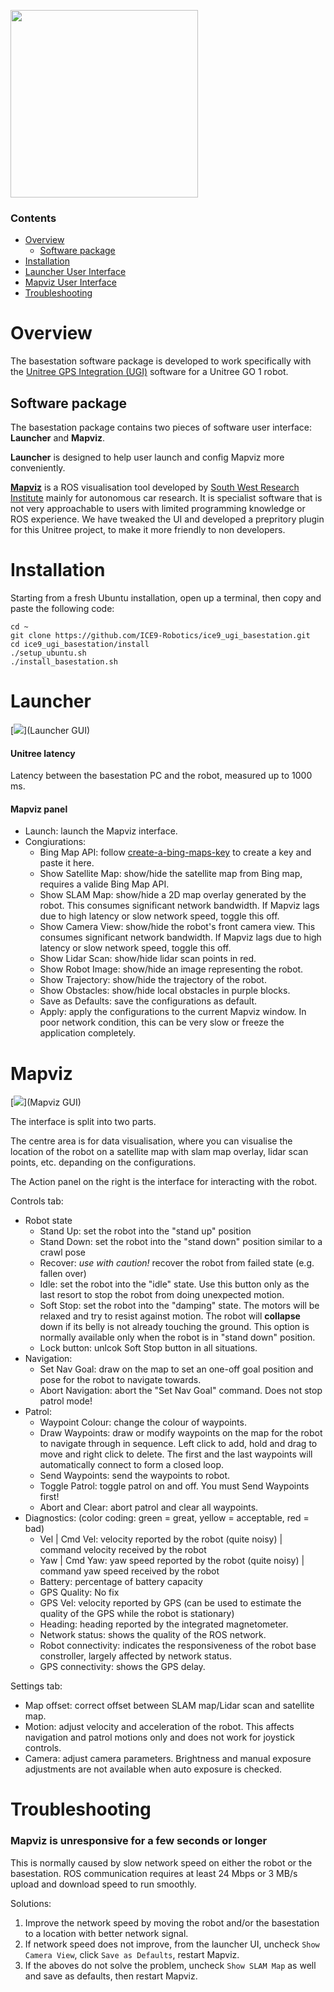 [<img src="doc/ice9_logo_full.png" height="300"/>](ice9_logo_full.png)

### Contents
- [Overview](#overview)
    - [Software package](#software-package)
- [Installation](#installation)
- [Launcher User Interface](#launcher)
- [Mapviz User Interface](#mapviz)
- [Troubleshooting](#troubleshooting)

# Overview
The basestation software package is developed to work specifically with the [Unitree GPS Integration (UGI)](https://github.com/ICE9-Robotics/ice9_ugi) software for a Unitree GO 1 robot.

## Software package
The basestation package contains two pieces of software user interface: **Launcher** and **Mapviz**.

**Launcher** is designed to help user launch and config Mapviz more conveniently.

[**Mapviz**](https://swri-robotics.github.io/mapviz/) is a ROS visualisation tool developed by [South West Research Institute](https://www.swri.org/industries/industrial-robotics-automation) mainly for autonomous car research. It is specialist software that is not very approachable to users with limited programming knowledge or ROS experience. We have tweaked the UI and developed a prepritory plugin for this Unitree project, to make it more friendly to non developers.

# Installation
Starting from a fresh Ubuntu installation, open up a terminal, then copy and paste the following code:
```
cd ~
git clone https://github.com/ICE9-Robotics/ice9_ugi_basestation.git
cd ice9_ugi_basestation/install
./setup_ubuntu.sh
./install_basestation.sh
```

# Launcher

[<img src="doc/launcher_ui.png"/>](Launcher GUI)

#### Unitree latency
Latency between the basestation PC and the robot, measured up to 1000 ms.

#### Mapviz panel
- Launch: launch the Mapviz interface.
- Congiurations:
    - Bing Map API: follow [create-a-bing-maps-key](https://www.microsoft.com/en-us/maps/bing-maps/create-a-bing-maps-key) to create a key and paste it here.
    - Show Satellite Map: show/hide the satellite map from Bing map, requires a valide Bing Map API.
    - Show SLAM Map: show/hide a 2D map overlay generated by the robot. This consumes significant network bandwidth. If Mapviz lags due to high latency or slow network speed, toggle this off.
    - Show Camera View: show/hide the robot's front camera view. This consumes significant network bandwidth. If Mapviz lags due to high latency or slow network speed, toggle this off.
    - Show Lidar Scan: show/hide lidar scan points in red.
    - Show Robot Image: show/hide an image representing the robot.
    - Show Trajectory: show/hide the trajectory of the robot.
    - Show Obstacles: show/hide local obstacles in purple blocks.
    - Save as Defaults: save the configurations as default.
    - Apply: apply the configurations to the current Mapviz window. In poor network condition, this can be very slow or freeze the application completely.

# Mapviz

[<img src="doc/mapviz_ui.png"/>](Mapviz GUI)

The interface is split into two parts.

The centre area is for data visualisation, where you can visualise the location of the robot on a satellite map with slam map overlay, lidar scan points, etc. depanding on the configurations.

The Action panel on the right is the interface for interacting with the robot.

Controls tab:
- Robot state
    - Stand Up: set the robot into the "stand up" position
    - Stand Down: set the robot into the "stand down" position similar to a crawl pose
    - Recover: *use with caution!* recover the robot from failed state (e.g. fallen over)
    - Idle: set the robot into the "idle" state. Use this button only as the last resort to stop the robot from doing unexpected motion.
    - Soft Stop: set the robot into the "damping" state. The motors will be relaxed and try to resist against motion. The robot will **collapse** down if its belly is not already touching the ground. This option is normally available only when the robot is in "stand down" position.
    - Lock button: unlcok Soft Stop button in all situations.
- Navigation:
    - Set Nav Goal: draw on the map to set an one-off goal position and pose for the robot to navigate towards.
    - Abort Navigation: abort the "Set Nav Goal" command. Does not stop patrol mode!
- Patrol:
    - Waypoint Colour: change the colour of waypoints.
    - Draw Waypoints: draw or modify waypoints on the map for the robot to navigate through in sequence. Left click to add, hold and drag to move and right click to delete. The first and the last waypoints will automatically connect to form a closed loop.
    - Send Waypoints: send the waypoints to robot.
    - Toggle Patrol: toggle patrol on and off. You must Send Waypoints first!
    - Abort and Clear: abort patrol and clear all waypoints.
- Diagnostics: (color coding: green = great, yellow = acceptable, red = bad)
    - Vel | Cmd Vel: velocity reported by the robot (quite noisy) | command velocity received by the robot
    - Yaw | Cmd Yaw: yaw speed reported by the robot (quite noisy) | command yaw speed received by the robot
    - Battery: percentage of battery capacity
    - GPS Quality: No fix 
    - GPS Vel: velocity reported by GPS (can be used to estimate the quality of the GPS while the robot is stationary)
    - Heading: heading reported by the integrated magnetometer.
    - Network status: shows the quality of the ROS network.
    - Robot connectivity: indicates the responsiveness of the robot base constroller, largely affected by network status.
    - GPS connectivity: shows the GPS delay.

Settings tab:
- Map offset: correct offset between SLAM map/Lidar scan and satellite map.
- Motion: adjust velocity and acceleration of the robot. This affects navigation and patrol motions only and does not work for joystick controls.
- Camera: adjust camera parameters. Brightness and manual exposure adjustments are not available when auto exposure is checked.

# Troubleshooting
### Mapviz is unresponsive for a few seconds or longer
This is normally caused by slow network speed on either the robot or the basestation. ROS communication requires at least 24 Mbps or 3 MB/s upload and download speed to run smoothly. 

Solutions:
1. Improve the network speed by moving the robot and/or the basestation to a location with better network signal.
2. If network speed does not improve, from the launcher UI, uncheck `Show Camera View`, click `Save as Defaults`, restart Mapviz. 
3. If the aboves do not solve the problem, uncheck `Show SLAM Map` as well and save as defaults, then restart Mapviz.
